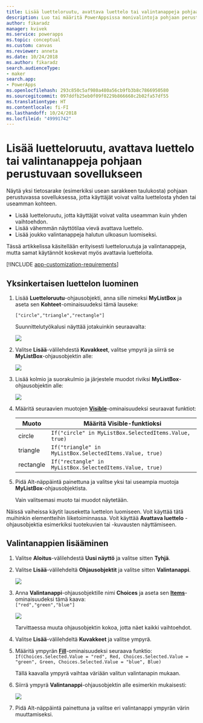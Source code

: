 ```yaml
---
title: Lisää luetteloruutu, avattava luettelo tai valintanappeja pohjaan perustuvaan sovellukseen | Microsoft Docs
description: Luo tai määritä PowerAppsissa monivalintoja pohjaan perustuvassa sovelluksessa
author: fikaradz
manager: kvivek
ms.service: powerapps
ms.topic: conceptual
ms.custom: canvas
ms.reviewer: anneta
ms.date: 10/24/2018
ms.author: fikaradz
search.audienceType:
- maker
search.app:
- PowerApps
ms.openlocfilehash: 293c850c5af980a480a56cb9fb3b8c7866950580
ms.sourcegitcommit: 097ddfb25eb0f09f0229b866668c2b02fa57df55
ms.translationtype: HT
ms.contentlocale: fi-FI
ms.lasthandoff: 10/24/2018
ms.locfileid: "49991742"
---
```

# <a name="add-a-list-box-a-drop-down-list-or-radio-buttons-to-a-canvas-app"></a>Lisää luetteloruutu, avattava luettelo tai valintanappeja pohjaan perustuvaan sovellukseen

Näytä yksi tietosarake (esimerkiksi usean sarakkeen taulukosta) pohjaan perustuvassa sovelluksessa, jotta käyttäjät voivat valita luettelosta yhden tai useamman kohteen.

- Lisää luetteloruutu, jotta käyttäjät voivat valita useamman kuin yhden vaihtoehdon.
- Lisää vähemmän näyttötilaa vievä avattava luettelo.
- Lisää joukko valintanappeja halutun ulkoasun luomiseksi.

Tässä artikkelissa käsitellään erityisesti luetteloruutuja ja valintanappeja, mutta samat käytännöt koskevat myös avattavia luetteloita.

[!INCLUDE [app-customization-requirements](../../includes/app-customization-requirements.md)]

## <a name="create-a-simple-list"></a>Yksinkertaisen luettelon luominen

1. Lisää **Luetteloruutu**-ohjausobjekti, anna sille nimeksi **MyListBox** ja aseta sen **Kohteet**-ominaisuudeksi tämä lauseke:

    ```["circle","triangle","rectangle"]```  <br/>

    Suunnittelutyökalusi näyttää jotakuinkin seuraavalta:

    ![][4]

4. Valitse **Lisää**-välilehdestä **Kuvakkeet**, valitse ympyrä ja siirrä se **MyListBox**-ohjausobjektin alle:

    ![][5]  

5. Lisää kolmio ja suorakulmio ja järjestele muodot riviksi **MyListBox**-ohjausobjektin alle:

    ![][6]  

6. Määritä seuraavien muotojen **[Visible](controls/properties-core.md)**-ominaisuudeksi seuraavat funktiot:  

   | Muoto | Määritä Visible-funktioksi |
   | --- | --- |
   | circle |```If("circle" in MyListBox.SelectedItems.Value, true)``` |
   | triangle |```If("triangle" in MyListBox.SelectedItems.Value, true)``` |
   | rectangle |```If("rectangle" in MyListBox.SelectedItems.Value, true)``` |

7. Pidä Alt-näppäintä painettuna ja valitse yksi tai useampia muotoja **MyListBox**-ohjausobjektista.

    Vain valitsemasi muoto tai muodot näytetään.

Näissä vaiheissa käytit lauseketta luettelon luomiseen. Voit käyttää tätä muihinkin elementteihin liiketoiminnassa. Voit käyttää **Avattava luettelo** -ohjausobjektia esimerkiksi tuotekuvien tai -kuvausten näyttämiseen.

## <a name="add-radio-buttons"></a>Valintanappien lisääminen
1. Valitse **Aloitus**-välilehdestä **Uusi näyttö** ja valitse sitten **Tyhjä**.

2. Valitse **Lisää**-välilehdeltä **Ohjausobjektit** ja valitse sitten **Valintanappi**.

    ![][10]  

3. Anna **Valintanappi**-ohjausobjektille nimi **Choices** ja aseta sen **[Items](controls/properties-core.md)**-ominaisuudeksi tämä kaava:  
   ```["red","green","blue"]```  <br/>

    ![][12]  

    Tarvittaessa muuta ohjausobjektin kokoa, jotta näet kaikki vaihtoehdot.

4. Valitse **Lisää**-välilehdeltä **Kuvakkeet** ja valitse ympyrä.

5. Määritä ympyrän **[Fill](controls/properties-color-border.md)**-ominaisuudeksi seuraava funktio:  
   ```If(Choices.Selected.Value = "red", Red, Choices.Selected.Value = "green", Green, Choices.Selected.Value = "blue", Blue)```  

    Tällä kaavalla ympyrä vaihtaa väriään valitun valintanapin mukaan.

6. Siirrä ympyrä **Valintanappi**-ohjausobjektin alle esimerkin mukaisesti:

    ![][14]  

7. Pidä Alt-näppäintä painettuna ja valitse eri valintanappi ympyrän värin muuttamiseksi.

[1]: ./media/add-list-box-drop-down-list-radio-button/preview.png
[2]: ./media/add-list-box-drop-down-list-radio-button/listbox.png
[3]: ./media/add-list-box-drop-down-list-radio-button/renamelistbox.png
[4]: ./media/add-list-box-drop-down-list-radio-button/itemslistbox.png
[5]: ./media/add-list-box-drop-down-list-radio-button/circle.png
[6]: ./media/add-list-box-drop-down-list-radio-button/allshapes.png
[10]: ./media/add-list-box-drop-down-list-radio-button/radiobutton.png
[12]: ./media/add-list-box-drop-down-list-radio-button/itemsradio.png
[14]: ./media/add-list-box-drop-down-list-radio-button/radiocircle.png
[15]: ./media/add-list-box-drop-down-list-radio-button/dropdown.png
